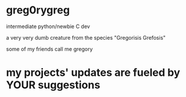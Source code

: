 # greg0rygreg
intermediate python/newbie C dev

a very very dumb creature from the species "Gregorisis Grefosis"

some of my friends call me gregory

# my projects' updates are fueled by YOUR suggestions
